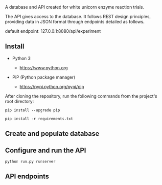 A database and API created for white unicorn enzyme reaction trials.  


The API gives access to the database. It follows REST design principles, providing data in JSON format through endpoints detailed as follows.

default endpoint: 127.0.0.1:8080/api/experiment

Install
-------

 - Python 3

   - https://www.python.org

 - PIP (Python package manager)

   - https://pypi.python.org/pypi/pip
      
After cloning the repository, run the following commands from the project's root directory:

    pip install --upgrade pip

    pip install -r requirements.txt
    

Create and populate database
----------------------------



Configure and run the API
--------------------------


    python run.py runserver


API endpoints
-------------
